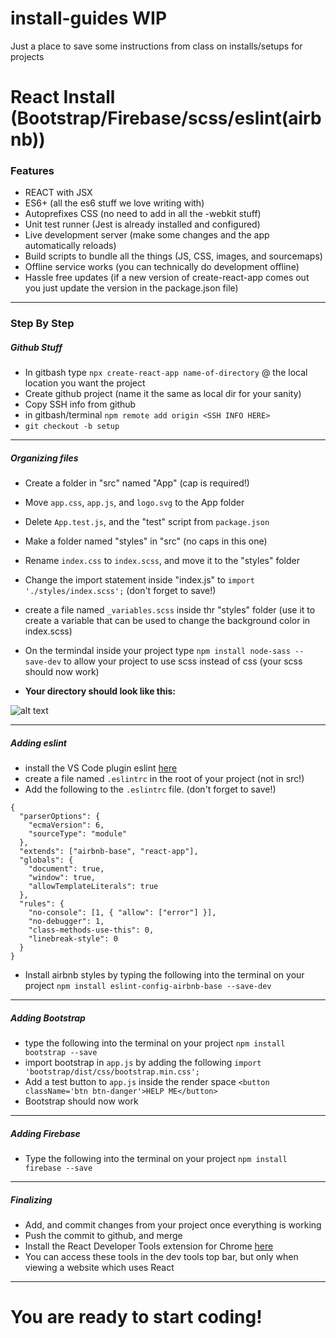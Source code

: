 # install-guides WIP
Just a place to save some instructions from class on installs/setups for projects

# React Install (Bootstrap/Firebase/scss/eslint(airbnb))
### Features
* REACT with JSX
* ES6+ (all the es6 stuff we love writing with)
* Autoprefixes CSS (no need to add in all the -webkit stuff)
* Unit test runner (Jest is already installed and configured)
* Live development server (make some changes and the app automatically reloads)
* Build scripts to bundle all the things (JS, CSS, images, and sourcemaps)
* Offline service works (you can technically do development offline)
* Hassle free updates (if a new version of create-react-app comes out you just update the version in the package.json file)
---
### Step By Step
##### Github Stuff
* In gitbash type ` npx create-react-app name-of-directory ` @ the local location you want the project
* Create github project (name it the same as local dir for your sanity)
* Copy SSH info from github
* in gitbash/terminal `npm remote add origin <SSH INFO HERE>`
* `git checkout -b setup`
---
##### Organizing files
* Create a folder in "src" named "App" (cap is required!)
* Move `app.css`, `app.js`, and `logo.svg` to the App folder
* Delete `App.test.js`, and the "test" script from `package.json`
* Make a folder named "styles" in "src" (no caps in this one)
* Rename `index.css` to `index.scss`, and move it to the "styles" folder
* Change the import statement inside "index.js" to `import './styles/index.scss';` (don't forget to save!)
* create a file named `_variables.scss` inside thr "styles" folder (use it to create a variable that can be used to change the background color in index.scss)
* On the termindal inside your project type `npm install node-sass --save-dev` to allow your project to use scss instead of css (your scss should now work)

* **Your directory should look like this:**


![alt text][example]

[example]: https://raw.githubusercontent.com/nss-nightclass-projects/Night-Class-Resources/master/book-4-react/images/setup_scss.png "Directory Example"

---
##### Adding eslint
* install the VS Code plugin eslint [here](https://marketplace.visualstudio.com/items?itemName=dbaeumer.vscode-eslint)
* create a file named `.eslintrc` in the root of your project (not in src!)
* Add the following to the `.eslintrc` file. (don't forget to save!)
```
{
  "parserOptions": {
    "ecmaVersion": 6,
    "sourceType": "module"
  },
  "extends": ["airbnb-base", "react-app"],
  "globals": {
    "document": true,
    "window": true,
    "allowTemplateLiterals": true
  },
  "rules": {
    "no-console": [1, { "allow": ["error"] }],
    "no-debugger": 1,
    "class-methods-use-this": 0,
    "linebreak-style": 0 
  }
}
```
* Install airbnb styles by typing the following into the terminal on your project `npm install eslint-config-airbnb-base --save-dev`
---
##### Adding Bootstrap
* type the following into the terminal on your project `npm install bootstrap --save`
* import bootstrap in `app.js` by adding the following `import 'bootstrap/dist/css/bootstrap.min.css';`
* Add a test button to `app.js` inside the render space `<button className='btn btn-danger'>HELP ME</button>`
* Bootstrap should now work
---
##### Adding Firebase
* Type the following into the terminal on your project `npm install firebase --save`
---
##### Finalizing
* Add, and commit changes from your project once everything is working
* Push the commit to github, and merge
* Install the React Developer Tools extension for Chrome [here](https://chrome.google.com/webstore/detail/react-developer-tools/fmkadmapgofadopljbjfkapdkoienihi?hl=en)
* You can access these tools in the dev tools top bar, but only when viewing a website which uses React
---
# You are ready to start coding!

